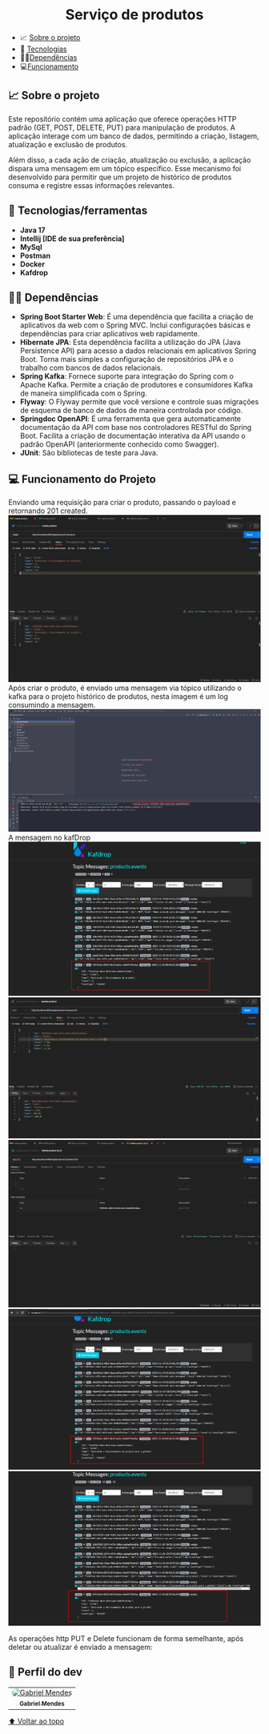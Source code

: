 <h1 id="nome-do-projeto" align="center">Serviço de produtos</h1>

- 📈 [Sobre o projeto](#about)
- 🤖 [Tecnologias](#technologies)
- 🧑‍🔧[Dependências](#dependencies)
- 💻[Funcionamento](#operation)

<h2 id="about">📈 Sobre o projeto</h2> 

Este repositório contém uma aplicação que oferece operações HTTP padrão (GET, POST, DELETE, PUT) para manipulação de produtos. A aplicação interage com um banco de dados, permitindo a criação, listagem, atualização e exclusão de produtos.

Além disso, a cada ação de criação, atualização ou exclusão, a aplicação dispara uma mensagem em um tópico específico. Esse mecanismo foi desenvolvido para permitir que um projeto de histórico de produtos consuma e registre essas informações relevantes.

<h2 id="technologies">🤖 Tecnologias/ferramentas</h2>  

- **Java 17**
- **Intellij [IDE de sua preferência]**
- **MySql**
- **Postman**
- **Docker**
- **Kafdrop**

<h2 id="dependencies">🧑‍🔧 Dependências</h2>  

- **Spring Boot Starter Web**: É uma dependência que facilita a criação de aplicativos da web com o Spring MVC. Inclui configurações básicas e dependências para criar aplicativos web rapidamente.
- **Hibernate JPA**: Esta dependência facilita a utilização do JPA (Java Persistence API) para acesso a dados relacionais em aplicativos Spring Boot. Torna mais simples a configuração de repositórios JPA e o trabalho com bancos de dados relacionais.
- **Spring Kafka**: Fornece suporte para integração do Spring com o Apache Kafka. Permite a criação de produtores e consumidores Kafka de maneira simplificada com o Spring.
- **Flyway**: O Flyway permite que você versione e controle suas migrações de esquema de banco de dados de maneira controlada por código.
- **Springdoc OpenAPI**: É uma ferramenta que gera automaticamente documentação da API com base nos controladores RESTful do Spring Boot. Facilita a criação de documentação interativa da API usando o padrão OpenAPI (anteriormente conhecido como Swagger).
- **JUnit**: São bibliotecas de teste para Java.

<h2 id="operation">💻 Funcionamento do Projeto</h2>  

Enviando uma requisição para criar o produto, passando o payload e retornando 201 created.
![endpoint-post](img/post.png)
Após criar o produto, é enviado uma mensagem via tópico utilizando o kafka para o projeto histórico de produtos, nesta imagem é um log consumindo a mensagem.
![consumer-post](img/consumer-post.png)
A mensagem no kafDrop
![message-post](img/message.png)
![put](img/put.png)
![delete](img/delete.png)
![message-put](img/message-put.png)
![message-delete](img/message-delete.png)


As operações http PUT e Delete funcionam de forma semelhante, após deletar ou atualizar é enviado a mensagem:



## 🤝 Perfil do dev

<table>
  <tr>
    <td align="center">
      <a href="https://www.linkedin.com/in/gabriel-mendes-3a668917b/">
        <img style="border-radius: 8px" src="https://avatars.githubusercontent.com/Gabriel-developer-01" width="100px;" alt="Gabriel Mendes"/><br>
        <sub>
          <b>Gabriel Mendes</b>
        </sub>
      </a>
    </td>
  </tr>
</table>

[⬆ Voltar ao topo](#nome-do-projeto)

